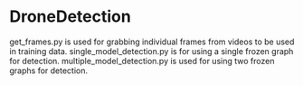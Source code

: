 # DroneDetection
get_frames.py is used for grabbing individual frames from videos to be used in training data. single_model_detection.py is for using a single frozen graph for detection. multiple_model_detection.py is used for using two frozen graphs for detection. 
